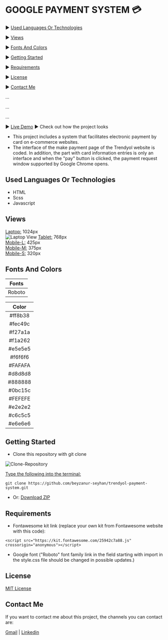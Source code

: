 # GOOGLE PAYMENT SYSTEM 💳

▶️ [Used Languages Or Technologies](#used-languages-or-technologies)

▶️ [Views](#views)

▶️ [Fonts And Colors](#fonts-and-colors)

▶️ [Getting Started](#getting-started)

▶️ [Requirements](#requirements)

▶️ [License](#license)

▶️ [Contact Me](#contact-me)

...

...

...

▶️ [Live Demo](https://beyzanur-seyhan.github.io/google-payment-system/) ▶ Check out how the project looks

- This project includes a system that facilitates electronic payment by card on e-commerce websites.
- The interface of the make payment page of the Trendyol website is coded. In addition, the part with card information entries is only an interface and when the "pay" button is clicked, the payment request window supported by Google Chrome opens.

## Used Languages Or Technologies

- HTML
- Scss 
- Javascript

## Views

[Laptop:](https://raw.githubusercontent.com/beyzanur-seyhan/trendyol-payment-system/main/readme-img/trendyol-payment-system.gif) 1024px<br>
![Laptop View](https://raw.githubusercontent.com/beyzanur-seyhan/trendyol-payment-system/main/readme-img/trendyol-payment-system.gif)
[Tablet:](https://raw.githubusercontent.com/beyzanur-seyhan/trendyol-payment-system/main/readme-img/768px-(tablet).png)  768px<br>
[Mobile-L:](https://raw.githubusercontent.com/beyzanur-seyhan/trendyol-payment-system/main/readme-img/425px-(mobile-l).png) 425px<br>
[Mobile-M:](https://raw.githubusercontent.com/beyzanur-seyhan/trendyol-payment-system/main/readme-img/375px-(mobile-m).png) 375px<br>
[Mobile-S:](https://raw.githubusercontent.com/beyzanur-seyhan/trendyol-payment-system/main/readme-img/320px-(mobile-s).png) 320px

## Fonts And Colors

|Fonts|
|:-----:|
|Roboto|

|Color|
|:-----:|
|#ff8b38|
|#fec49c|
|#f27a1a|
|#f1a262|
|#e5e5e5|
|#f6f6f6|
|#FAFAFA|
|#d8d8d8|
|#888888|
|#0bc15c|
|#FEFEFE|
|#e2e2e2|
|#c6c5c5|
|#e6e6e6|

## Getting Started

- Clone this repository with git clone

![Clone-Repository](https://user-images.githubusercontent.com/80166639/159130629-c7a602a3-800f-4283-9daa-aee429000e34.jpg)

<u>Type the following into the terminal:</u>

```
git clone https://github.com/beyzanur-seyhan/trendyol-payment-system.git
```

- Or: <a href="https://github.com/beyzanur-seyhan/trendyol-payment-system/archive/refs/heads/main.zip" download="https://github.com/beyzanur-seyhan/trendyol-payment-system/archive/refs/heads/main.zip">Download ZIP</a>

## Requirements

- Fontawesome kit link (replace your own kit from Fontawesome website with this code):

```
<script src="https://kit.fontawesome.com/25942c7a88.js" crossorigin="anonymous"></script>
```

- Google font ("Roboto" font family link in the field starting with import in the style.css file should be changed in possible updates.)

## License

[MIT License](https://github.com/beyzanur-seyhan/trendyol-payment-system/blob/main/LICENSE)

## Contact Me

If you want to contact me about this project, the channels you can contact are:

[Gmail](mailto:info@beyzanurseyhan.com) | [Linkedin](https://www.linkedin.com/in/beyzanurseyhan/)
